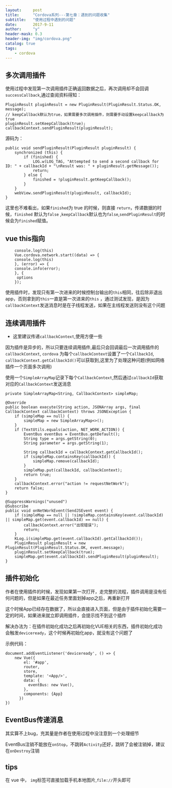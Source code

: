 ```yaml
---
layout:     post
title:      "Cordova系列---第七章：遇到的问题收集"
subtitle:   "使用过程中遇到的问题"
date:       2017-9-11
author:     "y"
header-mask: 0.3
header-img: "img/cordova.png"
catalog: true
tags:
    - cordova
---
```



## 多次调用插件

使用过程中发现第一次调用插件正确返回数据之后，再次调用却不会回调`successCallback`,通过查阅资料得知：

    PluginResult pluginResult = new PluginResult(PluginResult.Status.OK, message);
    // keepCallback默认为true，如果需要多次调用插件，则需要手动设置keepcallback为true
    pluginResult.setKeepCallback(true);
    callbackContext.sendPluginResult(pluginResult);


源码为：

    public void sendPluginResult(PluginResult pluginResult) {
        synchronized (this) {
            if (finished) {
                LOG.w(LOG_TAG, "Attempted to send a second callback for ID: " + callbackId + "\nResult was: " + pluginResult.getMessage());
                return;
            } else {
                finished = !pluginResult.getKeepCallback();
            }
        }
        webView.sendPluginResult(pluginResult, callbackId);
    }


这里也不难看出，如果`finished`为 true 的时候，则直接 `return`，传递数据的时候，`finished` 默认为`false`
,`keepCallback`默认也为`false`,`sendPluginResult`的时候会为`finished`赋值。


## vue this指向

        console.log(this)
        Vue.cordova.network.start((data) => {
        console.log(this)
        }, (error) => {
        console.info(error);
        }, {
         options
        });
        
 使用插件时，发现只有第一次进来的时候控制台输出的`this`相同，往后除非退出app，否则拿到的`this`一直是第一次进来的`this`
 ，通过测试发现，是因为`callbackContext`发送消息时是在子线程发送，如果在主线程发送则没有这个问题
 
 
## 连续调用插件

* 这里建议传递`callbackContext`,使用方便一些

因为插件是异步的，所以只要连续调用插件,最后只会回调最后一次调用插件的`callbackContext`,
`cordova` 为每个`callbackContext`设置了一个`CallbackId`,
`callbackContext.getCallbackId()`可以获取到,这里为了处理这种问题(例如网络插件一个页面多次调用)

使用一个`SimpleArrayMap`记录下每个`CallbackContext`,然后通过`callbackId`获取对应的`CallbackContext`发送消息

    private SimpleArrayMap<String, CallbackContext> simpleMap;

    @Override
    public boolean execute(String action, JSONArray args, final CallbackContext callbackContext) throws JSONException {
        if (simpleMap == null) {
            simpleMap = new SimpleArrayMap<>();
        }
        if (TextUtils.equals(action, NET_WORK_ACTION)) {
            EventBus eventBus = EventBus.getDefault();
            String type = args.getString(0);
            String parameter = args.getString(1);

            String callbackId = callbackContext.getCallbackId();
            if (simpleMap.containsKey(callbackId)) {
                simpleMap.remove(callbackId);
            }
            simpleMap.put(callbackId, callbackContext);
            return true;
        }
        callbackContext.error("action != requestNetWork");
        return false;
    }

    @SuppressWarnings("unused")
    @Subscribe
    public void onNetWorkEvent(SendJSEvent event) {
        if (simpleMap == null || !simpleMap.containsKey(event.callbackId) || simpleMap.get(event.callbackId) == null) {
            callbackContext.error("出现错误");
            return;
        }
        KLog.i(simpleMap.get(event.callbackId).getCallbackId());
        PluginResult pluginResult = new PluginResult(PluginResult.Status.OK, event.message);
        pluginResult.setKeepCallback(true);
        simpleMap.get(event.callbackId).sendPluginResult(pluginResult);
    }
    
    
## 插件初始化

作者在使用插件的时候，发现如果第一次打开，走完整的流程，插件调用是没有任何问题的，但是如果在最近任务里面划掉app之后，再重新打开

这个时候App已经存在数据了，所以会直接进入页面，但是由于插件初始化需要一定的时间，如果进来就立即调用插件，会提示找不到这个插件

解决办法为：在插件初始化成功之后再初始化VUE相关的东西，插件初始化成功会触发`deviceready`，这个时候再初始化app，就没有这个问题了

示例代码：

    document.addEventListener('deviceready', () => {
        new Vue({
            el: '#app',
            router,
            store,
            template: '<App/>',
            data: {
              eventBus: new Vue(),
            },
            components: {App}
          })
    })
    
## EventBus传递消息

其实算不上bug，充其量是作者在使用过程中没注意到一个处理细节

EventBus注销不能放在`onStop`，不跳转`Activity`还好，跳转了会被注销掉，建议在`onDestroy`注销
    
## tips

 在 vue 中， `img`标签可直接加载手机本地图片,`file://`开头即可